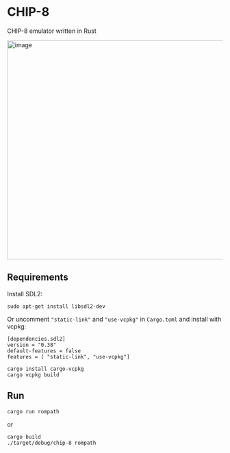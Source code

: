 # CHIP-8

CHIP-8 emulator written in Rust

<img width="974" height="512" alt="image" src="https://github.com/user-attachments/assets/e6939881-960d-45d6-aa7a-3c1631591af3" />


## Requirements
Install SDL2:<br/>
```
sudo apt-get install libsdl2-dev
```

Or uncomment `"static-link"` and `"use-vcpkg"` in `Cargo.toml` and install with vcpkg:
```
[dependencies.sdl2]
version = "0.38"
default-features = false
features = [ "static-link", "use-vcpkg"]
```

```
cargo install cargo-vcpkg
cargo vcpkg build
```

## Run
```
cargo run rompath
```
or

```
cargo build
./target/debug/chip-8 rompath
```
